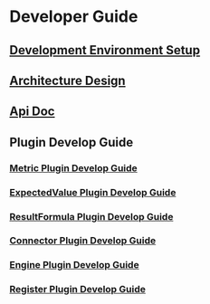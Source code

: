 # Developer Guide
## [Development Environment Setup](development-environment-setup.md)
## [Architecture Design](architecture-design.md)
## [Api Doc](api-docs.md)
## Plugin Develop Guide
### [Metric Plugin Develop Guide](metric-plugin-development.md)
### [ExpectedValue Plugin Develop Guide](expected-value-plugin-development.md)
### [ResultFormula Plugin Develop Guide](result-formula-plugin-development.md)
### [Connector Plugin Develop Guide](connector-plugin-development.md)
### [Engine Plugin Develop Guide](engine-plugin-development.md)
### [Register Plugin Develop Guide](register-plugin-development.md)